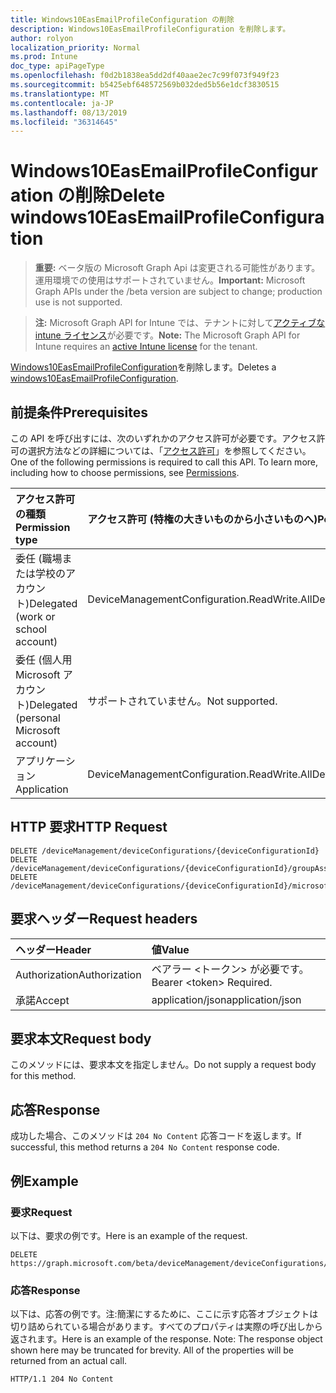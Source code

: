 ```yaml
---
title: Windows10EasEmailProfileConfiguration の削除
description: Windows10EasEmailProfileConfiguration を削除します。
author: rolyon
localization_priority: Normal
ms.prod: Intune
doc_type: apiPageType
ms.openlocfilehash: f0d2b1838ea5dd2df40aae2ec7c99f073f949f23
ms.sourcegitcommit: b5425ebf648572569b032ded5b56e1dcf3830515
ms.translationtype: MT
ms.contentlocale: ja-JP
ms.lasthandoff: 08/13/2019
ms.locfileid: "36314645"
---
```

# <a name="delete-windows10easemailprofileconfiguration"></a><span data-ttu-id="d250c-103">Windows10EasEmailProfileConfiguration の削除</span><span class="sxs-lookup"><span data-stu-id="d250c-103">Delete windows10EasEmailProfileConfiguration</span></span>

> <span data-ttu-id="d250c-104">**重要:** ベータ版の Microsoft Graph Api は変更される可能性があります。運用環境での使用はサポートされていません。</span><span class="sxs-lookup"><span data-stu-id="d250c-104">**Important:** Microsoft Graph APIs under the /beta version are subject to change; production use is not supported.</span></span>

> <span data-ttu-id="d250c-105">**注:** Microsoft Graph API for Intune では、テナントに対して[アクティブな intune ライセンス](https://go.microsoft.com/fwlink/?linkid=839381)が必要です。</span><span class="sxs-lookup"><span data-stu-id="d250c-105">**Note:** The Microsoft Graph API for Intune requires an [active Intune license](https://go.microsoft.com/fwlink/?linkid=839381) for the tenant.</span></span>

<span data-ttu-id="d250c-106">[Windows10EasEmailProfileConfiguration](../resources/intune-deviceconfig-windows10easemailprofileconfiguration.md)を削除します。</span><span class="sxs-lookup"><span data-stu-id="d250c-106">Deletes a [windows10EasEmailProfileConfiguration](../resources/intune-deviceconfig-windows10easemailprofileconfiguration.md).</span></span>

## <a name="prerequisites"></a><span data-ttu-id="d250c-107">前提条件</span><span class="sxs-lookup"><span data-stu-id="d250c-107">Prerequisites</span></span>
<span data-ttu-id="d250c-p101">この API を呼び出すには、次のいずれかのアクセス許可が必要です。アクセス許可の選択方法などの詳細については、「[アクセス許可](/graph/permissions-reference)」を参照してください。</span><span class="sxs-lookup"><span data-stu-id="d250c-p101">One of the following permissions is required to call this API. To learn more, including how to choose permissions, see [Permissions](/graph/permissions-reference).</span></span>

|<span data-ttu-id="d250c-110">アクセス許可の種類</span><span class="sxs-lookup"><span data-stu-id="d250c-110">Permission type</span></span>|<span data-ttu-id="d250c-111">アクセス許可 (特権の大きいものから小さいものへ)</span><span class="sxs-lookup"><span data-stu-id="d250c-111">Permissions (from most to least privileged)</span></span>|
|:---|:---|
|<span data-ttu-id="d250c-112">委任 (職場または学校のアカウント)</span><span class="sxs-lookup"><span data-stu-id="d250c-112">Delegated (work or school account)</span></span>|<span data-ttu-id="d250c-113">DeviceManagementConfiguration.ReadWrite.All</span><span class="sxs-lookup"><span data-stu-id="d250c-113">DeviceManagementConfiguration.ReadWrite.All</span></span>|
|<span data-ttu-id="d250c-114">委任 (個人用 Microsoft アカウント)</span><span class="sxs-lookup"><span data-stu-id="d250c-114">Delegated (personal Microsoft account)</span></span>|<span data-ttu-id="d250c-115">サポートされていません。</span><span class="sxs-lookup"><span data-stu-id="d250c-115">Not supported.</span></span>|
|<span data-ttu-id="d250c-116">アプリケーション</span><span class="sxs-lookup"><span data-stu-id="d250c-116">Application</span></span>|<span data-ttu-id="d250c-117">DeviceManagementConfiguration.ReadWrite.All</span><span class="sxs-lookup"><span data-stu-id="d250c-117">DeviceManagementConfiguration.ReadWrite.All</span></span>|

## <a name="http-request"></a><span data-ttu-id="d250c-118">HTTP 要求</span><span class="sxs-lookup"><span data-stu-id="d250c-118">HTTP Request</span></span>
<!-- {
  "blockType": "ignored"
}
-->
``` http
DELETE /deviceManagement/deviceConfigurations/{deviceConfigurationId}
DELETE /deviceManagement/deviceConfigurations/{deviceConfigurationId}/groupAssignments/{deviceConfigurationGroupAssignmentId}/deviceConfiguration
DELETE /deviceManagement/deviceConfigurations/{deviceConfigurationId}/microsoft.graph.windowsDomainJoinConfiguration/networkAccessConfigurations/{deviceConfigurationId}
```

## <a name="request-headers"></a><span data-ttu-id="d250c-119">要求ヘッダー</span><span class="sxs-lookup"><span data-stu-id="d250c-119">Request headers</span></span>
|<span data-ttu-id="d250c-120">ヘッダー</span><span class="sxs-lookup"><span data-stu-id="d250c-120">Header</span></span>|<span data-ttu-id="d250c-121">値</span><span class="sxs-lookup"><span data-stu-id="d250c-121">Value</span></span>|
|:---|:---|
|<span data-ttu-id="d250c-122">Authorization</span><span class="sxs-lookup"><span data-stu-id="d250c-122">Authorization</span></span>|<span data-ttu-id="d250c-123">ベアラー &lt;トークン&gt; が必要です。</span><span class="sxs-lookup"><span data-stu-id="d250c-123">Bearer &lt;token&gt; Required.</span></span>|
|<span data-ttu-id="d250c-124">承諾</span><span class="sxs-lookup"><span data-stu-id="d250c-124">Accept</span></span>|<span data-ttu-id="d250c-125">application/json</span><span class="sxs-lookup"><span data-stu-id="d250c-125">application/json</span></span>|

## <a name="request-body"></a><span data-ttu-id="d250c-126">要求本文</span><span class="sxs-lookup"><span data-stu-id="d250c-126">Request body</span></span>
<span data-ttu-id="d250c-127">このメソッドには、要求本文を指定しません。</span><span class="sxs-lookup"><span data-stu-id="d250c-127">Do not supply a request body for this method.</span></span>

## <a name="response"></a><span data-ttu-id="d250c-128">応答</span><span class="sxs-lookup"><span data-stu-id="d250c-128">Response</span></span>
<span data-ttu-id="d250c-129">成功した場合、このメソッドは `204 No Content` 応答コードを返します。</span><span class="sxs-lookup"><span data-stu-id="d250c-129">If successful, this method returns a `204 No Content` response code.</span></span>

## <a name="example"></a><span data-ttu-id="d250c-130">例</span><span class="sxs-lookup"><span data-stu-id="d250c-130">Example</span></span>

### <a name="request"></a><span data-ttu-id="d250c-131">要求</span><span class="sxs-lookup"><span data-stu-id="d250c-131">Request</span></span>
<span data-ttu-id="d250c-132">以下は、要求の例です。</span><span class="sxs-lookup"><span data-stu-id="d250c-132">Here is an example of the request.</span></span>
``` http
DELETE https://graph.microsoft.com/beta/deviceManagement/deviceConfigurations/{deviceConfigurationId}
```

### <a name="response"></a><span data-ttu-id="d250c-133">応答</span><span class="sxs-lookup"><span data-stu-id="d250c-133">Response</span></span>
<span data-ttu-id="d250c-p102">以下は、応答の例です。注:簡潔にするために、ここに示す応答オブジェクトは切り詰められている場合があります。すべてのプロパティは実際の呼び出しから返されます。</span><span class="sxs-lookup"><span data-stu-id="d250c-p102">Here is an example of the response. Note: The response object shown here may be truncated for brevity. All of the properties will be returned from an actual call.</span></span>
``` http
HTTP/1.1 204 No Content
```






